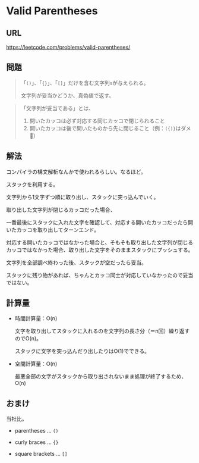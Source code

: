 # Valid Parentheses

## URL
https://leetcode.com/problems/valid-parentheses/

## 問題
> 「`()`」、「`{}`」、「`[]`」だけを含む文字列`s`が与えられる。
> 
> 文字列が妥当かどうか、真偽値で返す。

> 「文字列が妥当である」とは、
> 
> 1. 開いたカッコは必ず対応する同じカッコで閉じられること
> 2. 開いたカッコは後で開いたものから先に閉じること（例：`({)}`はダメ🙅）

## 解法

コンパイラの構文解析なんかで使われるらしい。なるほど。

スタックを利用する。

文字列から1文字ずつ順に取り出し、スタックに突っ込んでいく。

取り出した文字列が閉じるカッコだった場合、

一番最後にスタックに入れた文字を確認して、対応する開いたカッコだったら開いたカッコを取り出してターンエンド。

対応する開いたカッコではなかった場合と、そもそも取り出した文字列が閉じるカッコではなかった場合、取り出した文字をそのままスタックにプッシュする。

文字列を全部調べ終わった後、スタックが空だったら妥当。

スタックに残り物があれば、ちゃんとカッコ同士が対応していなかったので妥当ではない。

## 計算量

- 時間計算量：O(n)
    
    文字を取り出してスタックに入れるのを文字列の長さ分（＝n回）繰り返すのでO(n)。

    スタックに文字を突っ込んだり出したりはO(1)でできる。
- 空間計算量：O(n)
    
    最悪全部の文字がスタックから取り出されないまま処理が終了するため、O(n)


## おまけ

当社比。

- parentheses ... `()`

- curly braces ... `{}`

- square brackets ... `[]`